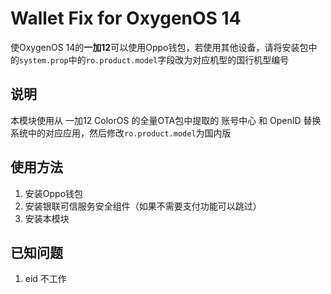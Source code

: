 # Wallet Fix for OxygenOS 14

使OxygenOS 14的**一加12**可以使用Oppo钱包，若使用其他设备，请将安装包中的`system.prop`中的`ro.product.model`字段改为对应机型的国行机型编号

## 说明

本模块使用从 一加12 ColorOS 的全量OTA包中提取的 账号中心 和 OpenID 替换系统中的对应应用，然后修改`ro.product.model`为国内版

## 使用方法

1. 安装Oppo钱包
2. 安装银联可信服务安全组件（如果不需要支付功能可以跳过）
3. 安装本模块

## 已知问题

1. eid 不工作
